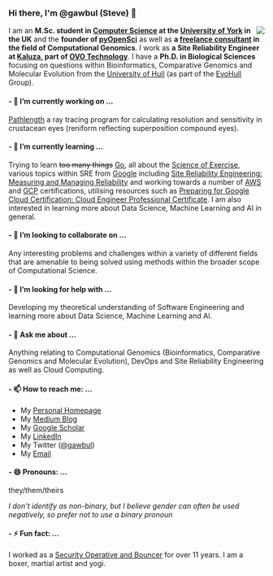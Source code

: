 ### Hi there, I'm @gawbul (Steve) 👋

<img align="right" src="https://github-readme-stats.vercel.app/api?username=gawbul&show_icons=true&icon_color=0366d6&text_color=24292e&bg_color=ffffff&hide_title=true" />

I am an **M.Sc. student in [Computer Science](https://www.cs.york.ac.uk/) at the [University of York](https://github.com/orgs/university-of-york/) in the UK** and the **founder of [pyOpenSci](https://github.com/orgs/pyopensci)** as well as **a [freelance consultant](https://www.linkedin.com/company/stephenpmoss) in the field of Computational Genomics**. I work as **a Site Reliability Engineer at [Kaluza](https://www.kaluza.com), part of [OVO Technology](https://github.com/orgs/ovotech)**. I have a **Ph.D. in Biological Sciences** focusing on questions within Bioinformatics, Comparative Genomics and Molecular Evolution from the [University of Hull](https://www.hull.ac.uk) (as part of the [EvoHull](http://www.evohull.org) Group).

#### - 🔭 I’m currently working on ...

[Pathlength](https://github.com/gawbul/pathlength) a ray tracing program for calculating resolution and sensitivity in crustacean eyes (reniform reflecting superposition compound eyes).

#### - 🌱 I’m currently learning ...

Trying to learn ~~too many things~~ [Go](https://golang.org), all about the [Science of Exercise](https://www.coursera.org/learn/science-exercise), various topics within SRE from [Google](https://sre.google) including [Site Reliability Engineering: Measuring and Managing Reliability](https://www.coursera.org/learn/site-reliability-engineering-slos#syllabus) and working towards a number of [AWS](https://aws.amazon.com/certification/) and [GCP](https://cloud.google.com/certification) certifications, utilising resources such as [Preparing for Google Cloud Certification: Cloud Engineer Professional Certificate](https://www.coursera.org/professional-certificates/cloud-engineering-gcp). I am also interested in learning more about Data Science, Machine Learning and AI in general.

#### - 👯 I’m looking to collaborate on ...

Any interesting problems and challenges within a variety of different fields that are amenable to being solved using methods within the broader scope of Computational Science.

#### - 🤔 I’m looking for help with ...

Developing my theoretical understanding of Software Engineering and learning more about Data Science, Machine Learning and AI.

#### - 💬 Ask me about ...

Anything relating to Computational Genomics (Bioinformatics, Comparative Genomics and Molecular Evolution), DevOps and Site Reliability Engineering as well as Cloud Computing.

#### - 📫 How to reach me: ...

- My [Personal Homepage](https://www.gawbul.io)
- My [Medium Blog](https://gawbul.medium.com)
- My [Google Scholar](https://scholar.google.co.uk/citations?hl=en&user=KD8T2ZwAAAAJ)
- My [LinkedIn](https://www.linkedin.com/in/stephenpmoss/)
- My Twitter ([@gawbul](https://twitter.com/gawbul))
- My <a href="&#109;&#097;&#105;&#108;&#116;&#111;:&#103;&#097;&#119;&#098;&#117;&#108;&#064;&#103;&#109;&#097;&#105;&#108;&#046;&#099;&#111;&#109;">Email</a>

#### - 😄 Pronouns: ...

they/them/theirs

*I don't identify as non-binary, but I believe gender can often be used negatively, so prefer not to use a binary pronoun*

#### - ⚡ Fun fact: ...

I worked as a [Security Operative and Bouncer](https://professionalsecurityuk.com) for over 11 years. I am a boxer, martial artist and yogi.
